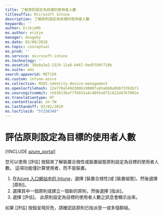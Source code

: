 ```yaml
---
title: 了解原則設定為目標的使用者人數
titlesuffix: Microsoft Intune
description: 了解原則設定為目標的使用者人數
keywords: ''
author: ErikjeMS
ms.author: erikje
manager: dougeby
ms.date: 03/09/2018
ms.topic: conceptual
ms.prod: ''
ms.service: microsoft-intune
ms.technology: ''
ms.assetid: 38e8a2e2-2329-11e8-b467-0ed5f89f718b
ms.suite: ems
search.appverid: MET150
ms.custom: intune-azure
ms.collection: M365-identity-device-management
ms.openlocfilehash: 12e770a549d300b10000fa83ab68a0b6f3393b71
ms.sourcegitcommit: cb93613bef7f6015a4c4095e875cb12dd76f002e
ms.translationtype: HT
ms.contentlocale: zh-TW
ms.lasthandoff: 03/02/2019
ms.locfileid: "57238348"
---
```

# <a name="evaluate-how-many-users-are-targeted-by-a-policy"></a>評估原則設定為目標的使用者人數
[!INCLUDE [azure_portal](./includes/azure_portal.md)]

您可以使用 [評估] 按鈕來了解裝置合規性或裝置組態原則設定為目標的使用者人數。 這項功能僅計算使用者，而不是裝置。

1.  在[Azure 入口網站中的 Intune](https://aka.ms/intuneportal)，選擇 [裝置合規性]或 [裝置組態]，然後選擇 [原則]。
2.  選擇其中一個原則或建立一個新的原則，然後選擇 [指派]。
3.  選擇 [評估]。 此原則設定為目標的使用者人數之訊息會顯示出來。

如果 [評估] 按鈕呈現灰色，請確認該原則已指派至一或多個群組。

